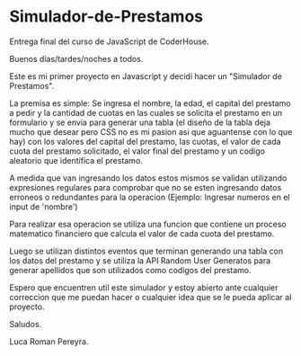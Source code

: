 # Simulador-de-Prestamos
Entrega final del curso de JavaScript de CoderHouse.

Buenos días/tardes/noches a todos.

Este es mi primer proyecto en Javascript y decidí hacer un "Simulador de Prestamos".

La premisa es simple: Se ingresa el nombre, la edad, el capital del prestamo a pedir y la cantidad de cuotas en las cuales se solicita el prestamo en un formulario y se envia para generar una tabla (el diseño de la tabla deja mucho que desear pero CSS no es mi pasion asi que aguantense con lo que hay) con los valores del capital del prestamo, las cuotas, el valor de cada cuota del prestamo solicitado, el valor final del prestamo y un codigo aleatorio que identifica el prestamo.

A medida que van ingresando los datos estos mismos se validan utilizando expresiones regulares para comprobar que no se esten ingresando datos erroneos o redundantes para la operacion (Ejemplo: Ingresar numeros en el input de 'nombre')

Para realizar esa operacion se utiliza una funcion que contiene un proceso matematico financiero que calcula el valor de cada cuota del prestamo.

Luego se utilizan distintos eventos que terminan generando una tabla con los datos del prestamo y se utiliza la API Random User Generatos para generar apellidos que son utilizados como codigos del prestamo.

Espero que encuentren util este simulador y estoy abierto ante cualquier correccion que me puedan hacer o cualquier idea que se le pueda aplicar al proyecto.

Saludos.

Luca Roman Pereyra.
